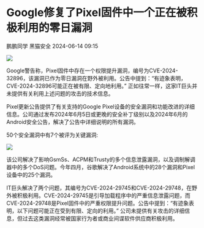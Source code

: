 #  Google修复了Pixel固件中一个正在被积极利用的零日漏洞   
鹏鹏同学  黑猫安全   2024-06-14 09:15  
  
![](https://mmbiz.qpic.cn/sz_mmbiz_png/8dBEfDPEce9VK68asAD9kFOf4ffmUibSub0LT0vkacBx2PeMdYNRzXibBIGpaKicSkeQCN0yVx6DRqKd2nXVmI4nA/640?wx_fmt=png&from=appmsg "")  
  
Google警告称，Pixel固件中存在一个权限提升漏洞，编号为CVE-2024-32896，该漏洞已作为零日漏洞在野外被利用。公告中提到：“有迹象表明，CVE-2024-32896可能正在被有限、定向地利用。” 正如往常一样，这家IT巨头并未提供有关利用上述问题的攻击的技术信息。  
  
Pixel更新公告提供了有关支持的Google Pixel设备的安全漏洞和功能改进的详细信息。公司通过发布2024年6月5日或更晚的安全补丁级别以及2024年6月的Android安全公告，解决了公告中详细说明的所有漏洞。  
  
50个安全漏洞中有7个被评为关键漏洞:  
  
![](https://mmbiz.qpic.cn/sz_mmbiz_png/8dBEfDPEce9VK68asAD9kFOf4ffmUibSuxhk9baibhNt8pU88xdYC1XYKXnPxFA0nL3vFpcAKGe3PaTSFANedbsg/640?wx_fmt=png&from=appmsg "")  
  
该公司解决了影响GsmSs、ACPM和Trusty的多个信息泄露漏洞，以及调制解调器中的多个DoS问题。今年四月，谷歌解决了Android系统中的28个漏洞和Pixel设备中的25个漏洞。  
  
IT巨头解决了两个问题，其编号为CVE-2024-29745和CVE-2024-29748，在野外被积极利用。CVE-2024-29745是引导加载程序中的严重信息泄露问题，而CVE-2024-29748是Pixel固件中的严重权限提升问题。公告中提到：“有迹象表明，以下问题可能正在受到有限、定向的利用。” 公司未提供有关攻击的详细信息，但过去这类漏洞经常被国家行为者或商业间谍软件供应商积极利用。  
  
